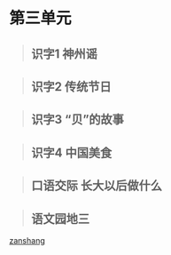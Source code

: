 # 第三单元

> ## 识字1 神州谣

<Ebook grade="xxyw2b" :pages="29" :paged="30" ></Ebook>

> ## 识字2 传统节日

<Ebook grade="xxyw2b" :pages="31" :paged="32" ></Ebook>

> ## 识字3 “贝”的故事

<Ebook grade="xxyw2b" :pages="33" :paged="34" ></Ebook>

> ## 识字4 中国美食

<Ebook grade="xxyw2b" :pages="35" :paged="36" ></Ebook>

> ## 口语交际 长大以后做什么

<Ebook grade="xxyw2b" :pages="37" :paged="37" ></Ebook>

> ## 语文园地三

<Ebook grade="xxyw2b" :pages="38" :paged="41" ></Ebook>

[zanshang](../res/zanshang.md ':include')